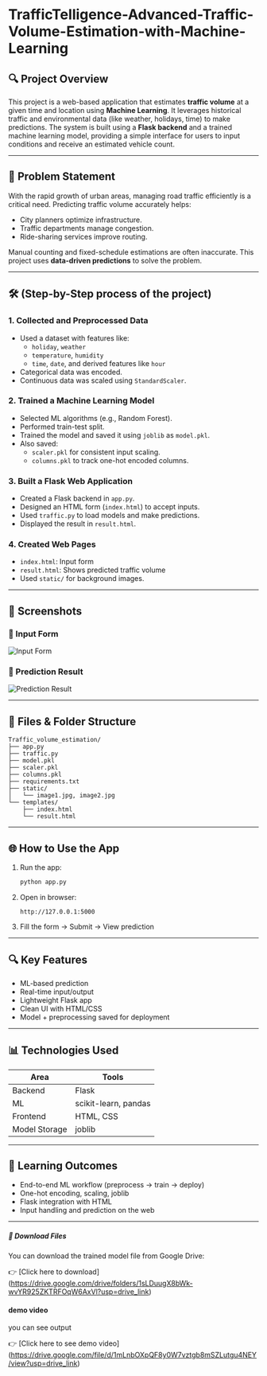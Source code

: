 # TrafficTelligence-Advanced-Traffic-Volume-Estimation-with-Machine-Learning
## 🔍 Project Overview

This project is a web-based application that estimates **traffic volume** at a given time and location using **Machine Learning**. It leverages historical traffic and environmental data (like weather, holidays, time) to make predictions. The system is built using a **Flask backend** and a trained machine learning model, providing a simple interface for users to input conditions and receive an estimated vehicle count.

---

## 🧠 Problem Statement

With the rapid growth of urban areas, managing road traffic efficiently is a critical need. Predicting traffic volume accurately helps:
- City planners optimize infrastructure.
- Traffic departments manage congestion.
- Ride-sharing services improve routing.

Manual counting and fixed-schedule estimations are often inaccurate. This project uses **data-driven predictions** to solve the problem.

---

## 🛠️ (Step-by-Step process of the project)

### 1. Collected and Preprocessed Data
- Used a dataset with features like:
  - `holiday`, `weather`
  - `temperature`, `humidity`
  - `time`, `date`, and derived features like `hour`
- Categorical data was encoded.
- Continuous data was scaled using `StandardScaler`.

### 2. Trained a Machine Learning Model
- Selected ML algorithms (e.g., Random Forest).
- Performed train-test split.
- Trained the model and saved it using `joblib` as `model.pkl`.
- Also saved:
  - `scaler.pkl` for consistent input scaling.
  - `columns.pkl` to track one-hot encoded columns.

### 3. Built a Flask Web Application
- Created a Flask backend in `app.py`.
- Designed an HTML form (`index.html`) to accept inputs.
- Used `traffic.py` to load models and make predictions.
- Displayed the result in `result.html`.

### 4. Created Web Pages
- `index.html`: Input form
- `result.html`: Shows predicted traffic volume
- Used `static/` for background images.

---

## 📸 Screenshots
### 🔹 Input Form
![Input Form](outputs/input_form.png)

### 🔹 Prediction Result
![Prediction Result](outputs/prediction_result.png)

---

## 🧾 Files & Folder Structure

```
Traffic_volume_estimation/
├── app.py
├── traffic.py
├── model.pkl
├── scaler.pkl
├── columns.pkl
├── requirements.txt
├── static/
│   └── image1.jpg, image2.jpg
└── templates/
    ├── index.html
    └── result.html
```

---

## 🌐 How to Use the App

1. Run the app:
   ```bash
   python app.py
   ```
2. Open in browser:
   ```
   http://127.0.0.1:5000
   ```
3. Fill the form → Submit → View prediction

---

## 🔍 Key Features

- ML-based prediction
- Real-time input/output
- Lightweight Flask app
- Clean UI with HTML/CSS
- Model + preprocessing saved for deployment

---

## 📊 Technologies Used

| Area | Tools |
|------|-------|
| Backend | Flask |
| ML | scikit-learn, pandas |
| Frontend | HTML, CSS |
| Model Storage | joblib |

---

## 🧠 Learning Outcomes

- End-to-end ML workflow (preprocess → train → deploy)
- One-hot encoding, scaling, joblib
- Flask integration with HTML
- Input handling and prediction on the web

---
##### 🔗 Download Files

You can download the trained model file from Google Drive:

👉 [Click here to download] (https://drive.google.com/drive/folders/1sLDuugX8bWk-wvYR925ZKTRFOqW6AxVl?usp=drive_link)

#### demo video

you can see output 

👉 [Click here to see demo video] (https://drive.google.com/file/d/1mLnbOXpQF8y0W7vztgb8mSZLutgu4NEY/view?usp=drive_link) 


